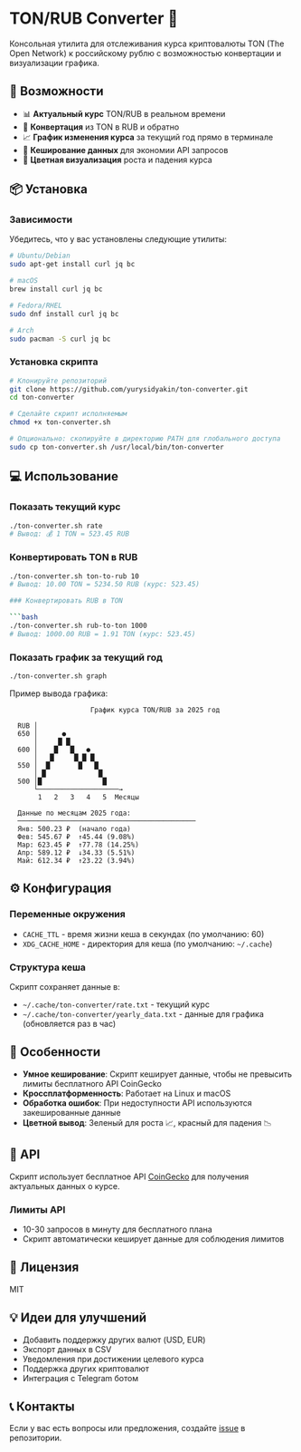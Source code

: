 # TON/RUB Converter 💎

Консольная утилита для отслеживания курса криптовалюты TON (The Open Network) к российскому рублю с возможностью конвертации и визуализации графика.

## 🚀 Возможности

- 📊 **Актуальный курс** TON/RUB в реальном времени
- 💱 **Конвертация** из TON в RUB и обратно
- 📈 **График изменения курса** за текущий год прямо в терминале
- 💾 **Кеширование данных** для экономии API запросов
- 🎨 **Цветная визуализация** роста и падения курса

## 📦 Установка

### Зависимости

Убедитесь, что у вас установлены следующие утилиты:

```bash
# Ubuntu/Debian
sudo apt-get install curl jq bc

# macOS
brew install curl jq bc

# Fedora/RHEL
sudo dnf install curl jq bc

# Arch
sudo pacman -S curl jq bc
```

### Установка скрипта

```bash
# Клонируйте репозиторий
git clone https://github.com/yurysidyakin/ton-converter.git
cd ton-converter

# Сделайте скрипт исполняемым
chmod +x ton-converter.sh

# Опционально: скопируйте в директорию PATH для глобального доступа
sudo cp ton-converter.sh /usr/local/bin/ton-converter
```

## 💻 Использование

### Показать текущий курс

```bash
./ton-converter.sh rate
# Вывод: 💰 1 TON = 523.45 RUB
```

### Конвертировать TON в RUB

```bash
./ton-converter.sh ton-to-rub 10
# Вывод: 10.00 TON = 5234.50 RUB (курс: 523.45)

### Конвертировать RUB в TON

```bash
./ton-converter.sh rub-to-ton 1000
# Вывод: 1000.00 RUB = 1.91 TON (курс: 523.45)
```

### Показать график за текущий год

```bash
./ton-converter.sh graph
```

Пример вывода графика:
```
                    График курса TON/RUB за 2025 год

  RUB │
  650 │      ●
      │     █ █
  600 │    █   █   ●
      │   █     █ █ █
  550 │  █       █   █
      │ █             █
  500 │█               █
      └────────────────────→
       1   2   3   4   5  Месяцы

  Данные по месяцам 2025 года:
  ────────────────────────────────────────────
  Янв: 500.23 ₽  (начало года)
  Фев: 545.67 ₽  ↑45.44 (9.08%)
  Мар: 623.45 ₽  ↑77.78 (14.25%)
  Апр: 589.12 ₽  ↓34.33 (5.51%)
  Май: 612.34 ₽  ↑23.22 (3.94%)
```

## ⚙️ Конфигурация

### Переменные окружения

- `CACHE_TTL` - время жизни кеша в секундах (по умолчанию: 60)
- `XDG_CACHE_HOME` - директория для кеша (по умолчанию: `~/.cache`)

### Структура кеша

Скрипт сохраняет данные в:
- `~/.cache/ton-converter/rate.txt` - текущий курс
- `~/.cache/ton-converter/yearly_data.txt` - данные для графика (обновляется раз в час)

## 🔧 Особенности

- **Умное кеширование**: Скрипт кеширует данные, чтобы не превысить лимиты бесплатного API CoinGecko
- **Кроссплатформенность**: Работает на Linux и macOS
- **Обработка ошибок**: При недоступности API используются закешированные данные
- **Цветной вывод**: Зеленый для роста 📈, красный для падения 📉

## 📝 API

Скрипт использует бесплатное API [CoinGecko](https://www.coingecko.com/api/documentation) для получения актуальных данных о курсе.

### Лимиты API
- 10-30 запросов в минуту для бесплатного плана
- Скрипт автоматически кеширует данные для соблюдения лимитов

## 📄 Лицензия

MIT

## 💡 Идеи для улучшений

- Добавить поддержку других валют (USD, EUR)
- Экспорт данных в CSV
- Уведомления при достижении целевого курса
- Поддержка других криптовалют
- Интеграция с Telegram ботом

## 📞 Контакты

Если у вас есть вопросы или предложения, создайте [issue](https://github.com/yurysidyakin/ton-converter/issues) в репозитории.
